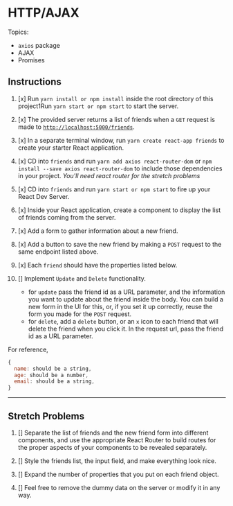 # HTTP/AJAX

Topics:

* `axios` package
* AJAX
* Promises

## Instructions

1. [x]  Run `yarn install or npm install` inside the root directory of this project1Run `yarn start or npm start` to start the server.

2. [x]  The provided server returns a list of friends when a `GET` request is made to [`http://localhost:5000/friends`](http://localhost:5000/friends).

3. [x] In a separate terminal window, run `yarn create react-app friends` to create your starter React application.

4. [x] CD into `friends` and run `yarn add axios react-router-dom` or `npm install --save axios react-router-dom` to include those dependencies in your project. _You'll need react router for the stretch problems_

5. [x] CD into `friends` and run `yarn start or npm start` to fire up your React Dev Server.

6. [x] Inside your React application, create a component to display the list of friends coming from the server.

7. [x] Add a form to gather information about a new friend.

8. [x] Add a button to save the new friend by making a `POST` request to the same endpoint listed above.

9. [x] Each `friend` should have the properties listed below.

10. [] Implement `Update` and `Delete` functionality.
    * for `update` pass the friend id as a URL parameter, and the information you want to update about the friend inside the body. You can build a new form in the UI for this, or, if you set it up correctly, reuse the form you made for the `POST` request.
    * for `delete`, add a `delete` button, or an `x` icon to each friend that will delete the friend when you click it. In the request url, pass the friend id as a URL parameter.

For reference, 
```js
{
  name: should be a string,
  age: should be a number,
  email: should be a string,
}
```

---

## Stretch Problems

1. [] Separate the list of friends and the new friend form into different components, and use the appropriate React Router to build routes for the proper aspects of your components to be revealed separately.

2. [] Style the friends list, the input field, and make everything look nice.

3. [] Expand the number of properties that you put on each friend object.

4. [] Feel free to remove the dummy data on the server or modify it in any way.
